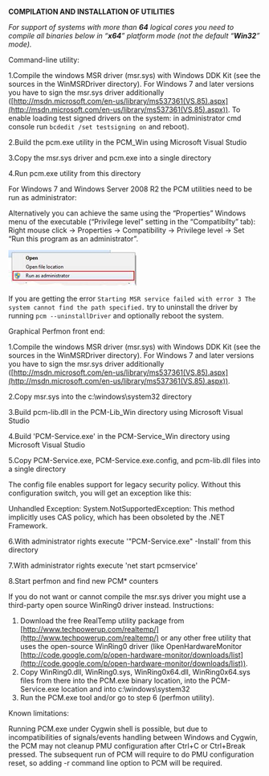 **COMPILATION AND INSTALLATION OF UTILITIES**

_For support of systems with more than _**_64_**_ logical cores you need to compile all binaries below in “_**_x64_**_” platform mode (not the default “_**_Win32_**_” mode)._

Command-line utility:

1.Compile the windows MSR driver (msr.sys) with Windows DDK Kit (see the sources in the WinMSRDriver directory). For Windows 7 and later versions you have to sign the msr.sys driver additionally ([http://msdn.microsoft.com/en-us/library/ms537361(VS.85).aspx](http://msdn.microsoft.com/en-us/library/ms537361(VS.85).aspx)). To enable loading test signed drivers on the system: in administrator cmd console run `bcdedit /set testsigning on` and reboot). 

2.Build the pcm.exe utility in the PCM_Win using Microsoft Visual Studio

3.Copy the msr.sys driver and pcm.exe into a single directory

4.Run pcm.exe utility from this directory

For Windows 7 and Windows Server 2008 R2 the PCM utilities need to be run as administrator:

Alternatively you can achieve the same using the “Properties” Windows menu of the executable (“Privilege level” setting in the “Compatibilty” tab): Right mouse click -&gt; Properties -&gt; Compatibility -&gt; Privilege level -&gt; Set “Run this program as an administrator”.

![Screenshot](run-as-administrator.png)

If you are getting the error `Starting MSR service failed with error 3 The system cannot find the path specified.` try to uninstall the driver by running `pcm --uninstallDriver` and optionally reboot the system.

Graphical Perfmon front end:

1.Compile the windows MSR driver (msr.sys) with Windows DDK Kit (see the sources in the WinMSRDriver directory). For Windows 7 and later versions you have to sign the msr.sys driver additionally ([http://msdn.microsoft.com/en-us/library/ms537361(VS.85).aspx](http://msdn.microsoft.com/en-us/library/ms537361(VS.85).aspx)).

2.Copy msr.sys into the c:\windows\system32 directory

3.Build pcm-lib.dll in the PCM-Lib_Win directory using Microsoft Visual Studio

4.Build 'PCM-Service.exe' in the PCM-Service_Win directory using Microsoft Visual Studio

5.Copy PCM-Service.exe, PCM-Service.exe.config, and pcm-lib.dll files into a single directory

The config file enables support for legacy security policy. Without this configuration switch, you will get an exception like this:

Unhandled Exception: System.NotSupportedException: This method implicitly uses CAS policy, which has been obsoleted by the .NET Framework.   

6.With administrator rights execute '"PCM-Service.exe" -Install' from this directory

7.With administrator rights execute 'net start pcmservice'

8.Start perfmon and find new PCM\* counters

If you do not want or cannot compile the msr.sys driver you might use a third-party open source WinRing0 driver instead. Instructions:

1. Download the free RealTemp utility package from [http://www.techpowerup.com/realtemp/](http://www.techpowerup.com/realtemp/) or any other free utility that uses the open-source WinRing0 driver (like OpenHardwareMonitor [http://code.google.com/p/open-hardware-monitor/downloads/list](http://code.google.com/p/open-hardware-monitor/downloads/list)).
2. Copy WinRing0.dll, WinRing0.sys, WinRing0x64.dll, WinRing0x64.sys files from there into the PCM.exe binary location, into the PCM-Service.exe location and into c:\windows\system32
3. Run the PCM.exe tool and/or go to step 6 (perfmon utility).

Known limitations:

Running PCM.exe under Cygwin shell is possible, but due to incompatibilities of signals/events handling between Windows and Cygwin, the PCM may not cleanup PMU configuration after Ctrl+C or Ctrl+Break pressed. The subsequent run of PCM will require to do PMU configuration reset, so adding -r command line option to PCM will be required.
